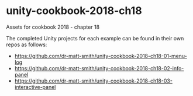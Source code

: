 # unity-cookbook-2018-ch18
Assets for cookbook 2018 - chapter 18

The completed Unity projects for each example can be found in their own repos as follows:

- https://github.com/dr-matt-smith/unity-cookbook-2018-ch18-01-menu-log
- https://github.com/dr-matt-smith/unity-cookbook-2018-ch18-02-info-panel
- https://github.com/dr-matt-smith/unity-cookbook-2018-ch18-03-interactive-panel

